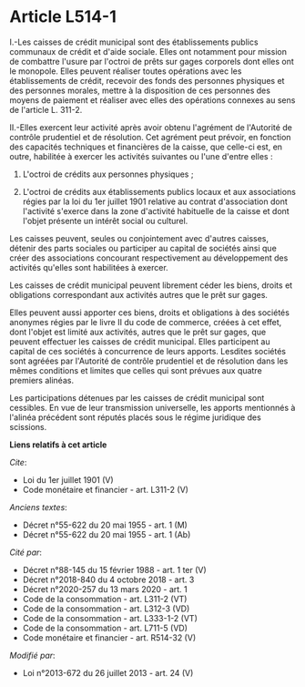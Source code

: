 # Article L514-1

I.-Les caisses de crédit municipal sont des établissements publics communaux de crédit et d'aide sociale. Elles ont notamment
pour mission de combattre l'usure par l'octroi de prêts sur gages corporels dont elles ont le monopole. Elles peuvent
réaliser toutes opérations avec les établissements de crédit, recevoir des fonds des personnes physiques et des personnes
morales, mettre à la disposition de ces personnes des moyens de paiement et réaliser avec elles des opérations connexes au
sens de l'article L. 311-2. 

II.-Elles exercent leur activité après avoir obtenu l'agrément de l'Autorité de contrôle prudentiel et de résolution. Cet
agrément peut prévoir, en fonction des capacités techniques et financières de la caisse, que celle-ci est, en outre,
habilitée à exercer les activités suivantes ou l'une d'entre elles : 

1. L'octroi de crédits aux personnes physiques ; 

2. L'octroi de crédits aux établissements publics locaux et aux associations régies par la loi du 1er juillet 1901 relative
au contrat d'association dont l'activité s'exerce dans la zone d'activité habituelle de la caisse et dont l'objet présente un
intérêt social ou culturel. 

Les caisses peuvent, seules ou conjointement avec d'autres caisses, détenir des parts sociales ou participer au capital de
sociétés ainsi que créer des associations concourant respectivement au développement des activités qu'elles sont habilitées à
exercer. 

Les caisses de crédit municipal peuvent librement céder les biens, droits et obligations correspondant aux activités autres
que le prêt sur gages. 

Elles peuvent aussi apporter ces biens, droits et obligations à des sociétés anonymes régies par le livre II du code de
commerce, créées à cet effet, dont l'objet est limité aux activités, autres que le prêt sur gages, que peuvent effectuer les
caisses de crédit municipal. Elles participent au capital de ces sociétés à concurrence de leurs apports. Lesdites sociétés
sont agréées par l'Autorité de contrôle prudentiel et de résolution dans les mêmes conditions et limites que celles qui sont
prévues aux quatre premiers alinéas. 

Les participations détenues par les caisses de crédit municipal sont cessibles. En vue de leur transmission universelle, les
apports mentionnés à l'alinéa précédent sont réputés placés sous le régime juridique des scissions.

**Liens relatifs à cet article**

_Cite_:

  - Loi du 1er juillet 1901 (V)
  - Code monétaire et financier - art. L311-2 (V)

_Anciens textes_:

  - Décret n°55-622 du 20 mai 1955 - art. 1 (M)
  - Décret n°55-622 du 20 mai 1955 - art. 1 (Ab)

_Cité par_:

  - Décret n°88-145 du 15 février 1988 - art. 1 ter (V)
  - Décret n°2018-840 du 4 octobre 2018 - art. 3
  - Décret n°2020-257 du 13 mars 2020 - art. 1
  - Code de la consommation - art. L311-2 (VT)
  - Code de la consommation - art. L312-3 (VD)
  - Code de la consommation - art. L333-1-2 (VT)
  - Code de la consommation - art. L711-5 (VD)
  - Code monétaire et financier - art. R514-32 (V)

_Modifié par_:

  - Loi n°2013-672 du 26 juillet 2013 - art. 24 (V)
